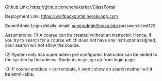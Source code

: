 Github Link: https://github.com/nehakerkar/ClassPortal

Deployment Link: https://wolfpackportal.herokuapp.com

SuperAdmin Login details: 
email: superadmin@ncsu.edu 
password: test123


Assumptions: 
(1) A course can be created without an instructor. Hence,
if you try to search for a course which does not have any instructor
assigned, your search will not show the course.

(2) System only has super admin pre configured. Instructor can be added to the system by the admins. Students may sign up from login page.

(3) If course enddate < currentdate, it won't show on search neither will it be enroll-able.
